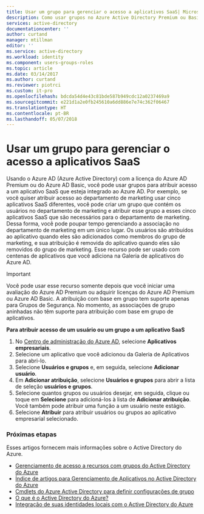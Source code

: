 ```yaml
---
title: Usar um grupo para gerenciar o acesso a aplicativos SaaS| Microsoft Docs
description: Como usar grupos no Azure Active Directory Premium ou Basic para atribuir acesso a aplicativos SaaS que estão integrados ao Azure Active Directory.
services: active-directory
documentationcenter: ''
author: curtand
manager: mtillman
editor: ''
ms.service: active-directory
ms.workload: identity
ms.component: users-groups-roles
ms.topic: article
ms.date: 03/14/2017
ms.author: curtand
ms.reviewer: piotrci
ms.custom: it-pro
ms.openlocfilehash: bdcda54d4e43c81bde587b949cdc12a0237469a9
ms.sourcegitcommit: e221d1a2e0fb245610a6dd886e7e74c362f06467
ms.translationtype: HT
ms.contentlocale: pt-BR
ms.lasthandoff: 05/07/2018
---
```

# <a name="using-a-group-to-manage-access-to-saas-applications"></a>Usar um grupo para gerenciar o acesso a aplicativos SaaS
Usando o Azure AD (Azure Active Directory) com a licença do Azure AD Premium ou do Azure AD Basic, você pode usar grupos para atribuir acesso a um aplicativo SaaS que esteja integrado ao Azure AD. Por exemplo, se você quiser atribuir acesso ao departamento de marketing usar cinco aplicativos SaaS diferentes, você pode criar um grupo que contém os usuários no departamento de marketing e atribuir esse grupo a esses cinco aplicativos SaaS que são necessários para o departamento de marketing. Dessa forma, você pode poupar tempo gerenciando a associação no departamento de marketing em um único lugar. Os usuários são atribuídos ao aplicativo quando eles são adicionados como membros do grupo de marketing, e sua atribuição é removida do aplicativo quando eles são removidos do grupo de marketing. Esse recurso pode ser usado com centenas de aplicativos que você adiciona na Galeria de aplicativos do Azure AD.

> [!IMPORTANT]
> Você pode usar esse recurso somente depois que você iniciar uma avaliação do Azure AD Premium ou adquirir licenças do Azure AD Premium ou Azure AD Basic. A atribuição com base em grupo tem suporte apenas para Grupos de Segurança. No momento, as associações de grupo aninhadas não têm suporte para atribuição com base em grupo de aplicativos.

**Para atribuir acesso de um usuário ou um grupo a um aplicativo SaaS**

1. No [Centro de administração do Azure AD](https://aad.portal.azure.com), selecione **Aplicativos empresariais**.
2. Selecione um aplicativo que você adicionou da Galeria de Aplicativos para abri-lo.
3. Selecione **Usuários e grupos** e, em seguida, selecione **Adicionar usuário**.
4. Em **Adicionar atribuição**, selecione **Usuários e grupos** para abrir a lista de seleção **usuários e grupos**.
6. Selecione quantos grupos ou usuários desejar, em seguida, clique ou toque em **Selecione** para adicioná-los à lista de **Adicionar atribuição**. Você também pode atribuir uma função a um usuário neste estágio.
7. Selecione **Atribuir** para atribuir usuários ou grupos ao aplicativo empresarial selecionado.

### <a name="next-steps"></a>Próximas etapas
Esses artigos fornecem mais informações sobre o Active Directory do Azure.

* [Gerenciamento de acesso a recursos com grupos do Active Directory do Azure](active-directory-manage-groups.md)
* [Índice de artigos para Gerenciamento de Aplicativos no Active Directory do Azure](active-directory-apps-index.md)
* [Cmdlets do Azure Active Directory para definir configurações de grupo](active-directory-accessmanagement-groups-settings-cmdlets.md)
* [O que é o Active Directory do Azure?](active-directory-whatis.md)
* [Integração de suas identidades locais com o Active Directory do Azure](active-directory-aadconnect.md)
